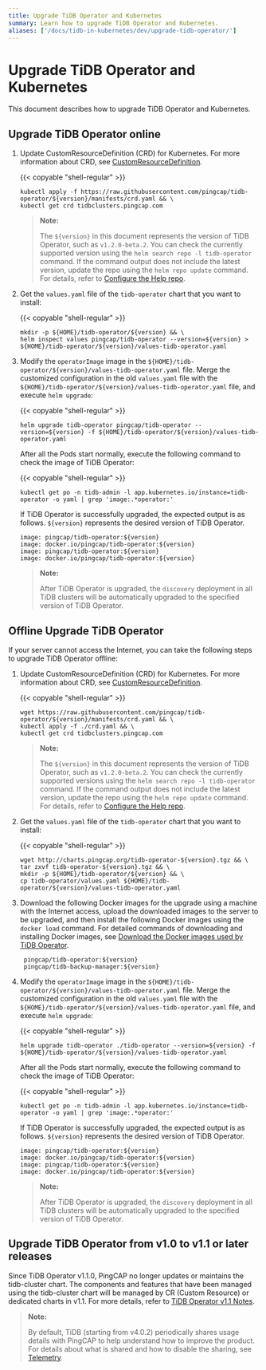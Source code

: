 ```yaml
---
title: Upgrade TiDB Operator and Kubernetes
summary: Learn how to upgrade TiDB Operator and Kubernetes.
aliases: ['/docs/tidb-in-kubernetes/dev/upgrade-tidb-operator/']
---
```


# Upgrade TiDB Operator and Kubernetes

This document describes how to upgrade TiDB Operator and Kubernetes.

## Upgrade TiDB Operator online

1. Update CustomResourceDefinition (CRD) for Kubernetes. For more information about CRD, see [CustomResourceDefinition](https://kubernetes.io/docs/tasks/access-kubernetes-api/custom-resources/custom-resource-definitions/).

    {{< copyable "shell-regular" >}}

    ```shell
    kubectl apply -f https://raw.githubusercontent.com/pingcap/tidb-operator/${version}/manifests/crd.yaml && \
    kubectl get crd tidbclusters.pingcap.com
    ```

    > **Note:**
    >
    > The `${version}` in this document represents the version of TiDB Operator, such as `v1.2.0-beta.2`. You can check the currently supported version using the `helm search repo -l tidb-operator` command.
    > If the command output does not include the latest version, update the repo using the `helm repo update` command. For details, refer to [Configure the Help repo](tidb-toolkit.md#configure-the-helm-repo).

2. Get the `values.yaml` file of the `tidb-operator` chart that you want to install:

    {{< copyable "shell-regular" >}}

    ```shell
    mkdir -p ${HOME}/tidb-operator/${version} && \
    helm inspect values pingcap/tidb-operator --version=${version} > ${HOME}/tidb-operator/${version}/values-tidb-operator.yaml
    ```

3. Modify the `operatorImage` image in the `${HOME}/tidb-operator/${version}/values-tidb-operator.yaml` file. Merge the customized configuration in the old `values.yaml` file with the `${HOME}/tidb-operator/${version}/values-tidb-operator.yaml` file, and execute `helm upgrade`:

    {{< copyable "shell-regular" >}}

    ```shell
    helm upgrade tidb-operator pingcap/tidb-operator --version=${version} -f ${HOME}/tidb-operator/${version}/values-tidb-operator.yaml
    ```

    After all the Pods start normally, execute the following command to check the image of TiDB Operator:

    {{< copyable "shell-regular" >}}

    ```shell
    kubectl get po -n tidb-admin -l app.kubernetes.io/instance=tidb-operator -o yaml | grep 'image:.*operator:'
    ```

    If TiDB Operator is successfully upgraded, the expected output is as follows. `${version}` represents the desired version of TiDB Operator.

    ```
    image: pingcap/tidb-operator:${version}
    image: docker.io/pingcap/tidb-operator:${version}
    image: pingcap/tidb-operator:${version}
    image: docker.io/pingcap/tidb-operator:${version}
    ```

    > **Note:**
    >
    > After TiDB Operator is upgraded, the `discovery` deployment in all TiDB clusters will be automatically upgraded to the specified version of TiDB Operator.

## Offline Upgrade TiDB Operator

If your server cannot access the Internet, you can take the following steps to upgrade TiDB Operator offline:

1. Update CustomResourceDefinition (CRD) for Kubernetes. For more information about CRD, see [CustomResourceDefinition](https://kubernetes.io/docs/tasks/access-kubernetes-api/custom-resources/custom-resource-definitions/).

   {{< copyable "shell-regular" >}}

    ```shell
    wget https://raw.githubusercontent.com/pingcap/tidb-operator/${version}/manifests/crd.yaml && \
    kubectl apply -f ./crd.yaml && \
    kubectl get crd tidbclusters.pingcap.com
    ```

   > **Note:**
   >
   > The `${version}` in this document represents the version of TiDB Operator, such as `v1.2.0-beta.2`. You can check the currently supported versions using the `helm search repo -l tidb-operator` command.
   > If the command output does not include the latest version, update the repo using the `helm repo update` command. For details, refer to [Configure the Help repo](tidb-toolkit.md#configure-the-helm-repo).

2. Get the `values.yaml` file of the `tidb-operator` chart that you want to install:

   {{< copyable "shell-regular" >}}

   ```shell
   wget http://charts.pingcap.org/tidb-operator-${version}.tgz && \
   tar zxvf tidb-operator-${version}.tgz && \
   mkdir -p ${HOME}/tidb-operator/${version} && \
   cp tidb-operator/values.yaml ${HOME}/tidb-operator/${version}/values-tidb-operator.yaml
    ```

3. Download the following Docker images for the upgrade using a machine with the Internet access, upload the downloaded images to the server to be upgraded, and then install the following Docker images using the `docker load` command. For detailed commands of downloading and installing Docker images, see [Download the Docker images used by TiDB Operator](deploy-tidb-operator.md#download-the-docker-images-used-by-tidb-operator).

   ```shell
    pingcap/tidb-operator:${version}
    pingcap/tidb-backup-manager:${version}
   ```

4. Modify the `operatorImage` image in the `${HOME}/tidb-operator/${version}/values-tidb-operator.yaml` file. Merge the customized configuration in the old `values.yaml` file with the `${HOME}/tidb-operator/${version}/values-tidb-operator.yaml` file, and execute `helm upgrade`:

   {{< copyable "shell-regular" >}}

    ```shell
    helm upgrade tidb-operator ./tidb-operator --version=${version} -f ${HOME}/tidb-operator/${version}/values-tidb-operator.yaml
    ```

   After all the Pods start normally, execute the following command to check the image of TiDB Operator:

   {{< copyable "shell-regular" >}}

    ```shell
    kubectl get po -n tidb-admin -l app.kubernetes.io/instance=tidb-operator -o yaml | grep 'image:.*operator:'
    ```

   If TiDB Operator is successfully upgraded, the expected output is as follows. `${version}` represents the desired version of TiDB Operator.

    ```
    image: pingcap/tidb-operator:${version}
    image: docker.io/pingcap/tidb-operator:${version}
    image: pingcap/tidb-operator:${version}
    image: docker.io/pingcap/tidb-operator:${version}
    ```

   > **Note:**
   >
   > After TiDB Operator is upgraded, the `discovery` deployment in all TiDB clusters will be automatically upgraded to the specified version of TiDB Operator.

## Upgrade TiDB Operator from v1.0 to v1.1 or later releases

Since TiDB Operator v1.1.0, PingCAP no longer updates or maintains the tidb-cluster chart. The components and features that have been managed using the tidb-cluster chart will be managed by CR (Custom Resource) or dedicated charts in v1.1. For more details, refer to [TiDB Operator v1.1 Notes](notes-tidb-operator-v1.1.md).

> **Note:**
>
> By default, TiDB (starting from v4.0.2) periodically shares usage details with PingCAP to help understand how to improve the product. For details about what is shared and how to disable the sharing, see [Telemetry](https://docs.pingcap.com/tidb/stable/telemetry).

